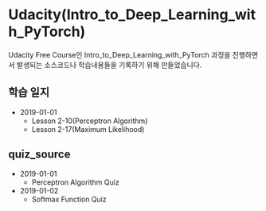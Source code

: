 # Udacity(Intro_to_Deep_Learning_with_PyTorch)
Udacity Free Course인 Intro_to_Deep_Learning_with_PyTorch 과정을 진행하면서 발생되는 소스코드나 학습내용들을 기록하기 위해 만들었습니다.

## 학습 일지

* 2019-01-01
    * Lesson 2-10(Perceptron Algorithm)
    * Lesson 2-17(Maximum Likelihood)

## quiz_source

* 2019-01-01
    * Perceptron Algorithm Quiz
* 2019-01-02
    * Softmax Function Quiz
